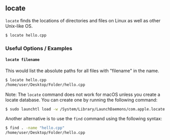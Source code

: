 ---
---
locate
-------

`locate` finds the locations of directories and files on Linux as well as other Unix-like OS.

~~~ bash
$ locate hello.cpp
~~~

<!--more-->

### Useful Options / Examples

#### `locate filename`

This would list the absolute paths for all files with "filename" in the name.

~~~ bash
$ locate hello.cpp
/home/user/Desktop/Folder/hello.cpp
~~~

Note: The `locate` command does not work for macOS unless you create a locate database. You can create one by running the following command:

~~~ bash
$ sudo launchtl load -w /System/Library/LaunchDaemons/com.apple.locate.plist
~~~

Another alternative is to use the `find` command using the following syntax:

~~~ bash
$ find . -name "hello.cpp"
/home/user/Desktop/Folder/hello.cpp
~~~
